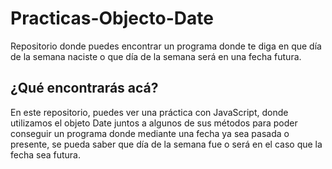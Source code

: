# Practicas-Objecto-Date
Repositorio donde puedes encontrar un programa donde te diga en que día de la semana naciste o que día de la semana será en una fecha futura.

## ¿Qué encontrarás acá?
En este repositorio, puedes ver una práctica con JavaScript, donde utilizamos el objeto Date juntos a algunos de sus métodos para poder conseguir un programa donde mediante una fecha ya sea pasada o presente, se pueda saber que día de la semana fue o será en el caso que la fecha sea futura.
